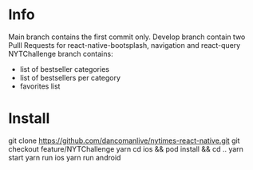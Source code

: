 # Info

Main branch contains the first commit only.
Develop branch contain two Pulll Requests for react-native-bootsplash, navigation and react-query
NYTChallenge branch contains: 
- list of bestseller categories
- list of bestsellers per category
- favorites list

# Install
git clone https://github.com/dancomanlive/nytimes-react-native.git
git checkout feature/NYTChallenge
yarn 
cd ios && pod install && cd ..
yarn start
yarn run ios
yarn run android